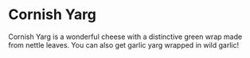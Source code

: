 # Cornish Yarg

Cornish Yarg is a wonderful cheese with a distinctive green wrap made from nettle leaves. You can also get garlic yarg wrapped in wild garlic!

